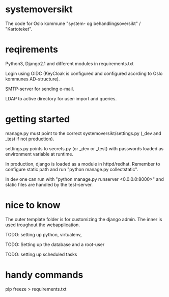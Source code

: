 # systemoversikt

The code for Oslo kommune "system- og behandlingsoversikt" / "Kartoteket".

# reqirements
Python3, Django2.1 and different modules in requirements.txt

Login using OIDC (KeyCloak is configured and configured acording to Oslo kommunes AD-structure).

SMTP-server for sending e-mail.

LDAP to active directory for user-import and queries.

# getting started
manage.py must point to the correct systemoversikt/settings.py (_dev and _test if not production).

settings.py points to secrets.py (or _dev or _test) with passwords loaded as environment variable at runtime.

In production, django is loaded as a module in httpd/redhat. Remember to configure static path and run "python manage.py collectstatic".

In dev one can run with "python manage.py runserver <0.0.0.0:8000>" and static files are handled by the test-server.

# nice to know
The outer template folder is for customizing the django admin. The inner is used troughout the webapplication.

TODO: setting up python, virtualenv, 

TODO: Setting up the database and a root-user

TODO: setting up scheduled tasks

# handy commands

pip freeze > requirements.txt

